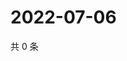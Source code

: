 # 2022-07-06

共 0 条

<!-- BEGIN WEIBO -->
<!-- 最后更新时间 Wed Jul 06 2022 11:48:00 GMT+0800 (China Standard Time) -->

<!-- END WEIBO -->
